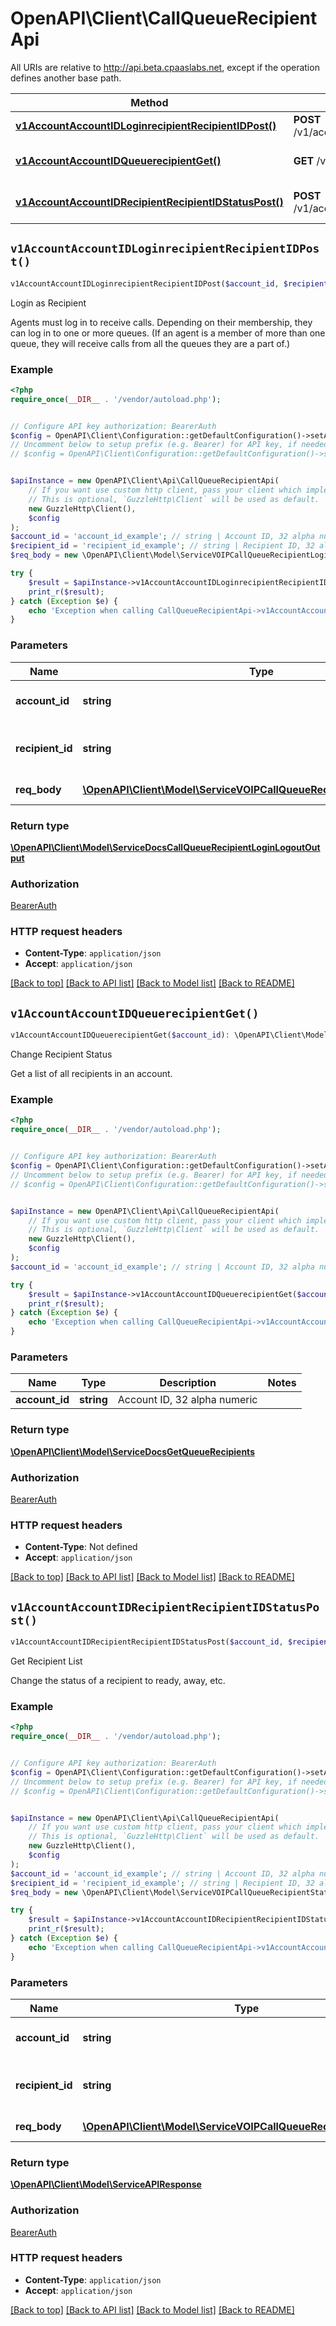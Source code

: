 # OpenAPI\Client\CallQueueRecipientApi

All URIs are relative to http://api.beta.cpaaslabs.net, except if the operation defines another base path.

| Method | HTTP request | Description |
| ------------- | ------------- | ------------- |
| [**v1AccountAccountIDLoginrecipientRecipientIDPost()**](CallQueueRecipientApi.md#v1AccountAccountIDLoginrecipientRecipientIDPost) | **POST** /v1/account/{accountID}/loginrecipient/{recipientID} | Login as Recipient |
| [**v1AccountAccountIDQueuerecipientGet()**](CallQueueRecipientApi.md#v1AccountAccountIDQueuerecipientGet) | **GET** /v1/account/{accountID}/queuerecipient | Change Recipient Status |
| [**v1AccountAccountIDRecipientRecipientIDStatusPost()**](CallQueueRecipientApi.md#v1AccountAccountIDRecipientRecipientIDStatusPost) | **POST** /v1/account/{accountID}/recipient/{recipientID}/status | Get Recipient List |


## `v1AccountAccountIDLoginrecipientRecipientIDPost()`

```php
v1AccountAccountIDLoginrecipientRecipientIDPost($account_id, $recipient_id, $req_body): \OpenAPI\Client\Model\ServiceDocsCallQueueRecipientLoginLogoutOutput
```

Login as Recipient

Agents must log in to receive calls. Depending on their membership, they can log in to one or more queues. (If an agent is a member of more than one queue, they will receive calls from all the queues they are a part of.)

### Example

```php
<?php
require_once(__DIR__ . '/vendor/autoload.php');


// Configure API key authorization: BearerAuth
$config = OpenAPI\Client\Configuration::getDefaultConfiguration()->setApiKey('Authorization', 'YOUR_API_KEY');
// Uncomment below to setup prefix (e.g. Bearer) for API key, if needed
// $config = OpenAPI\Client\Configuration::getDefaultConfiguration()->setApiKeyPrefix('Authorization', 'Bearer');


$apiInstance = new OpenAPI\Client\Api\CallQueueRecipientApi(
    // If you want use custom http client, pass your client which implements `GuzzleHttp\ClientInterface`.
    // This is optional, `GuzzleHttp\Client` will be used as default.
    new GuzzleHttp\Client(),
    $config
);
$account_id = 'account_id_example'; // string | Account ID, 32 alpha numeric
$recipient_id = 'recipient_id_example'; // string | Recipient ID, 32 alpha numeric
$req_body = new \OpenAPI\Client\Model\ServiceVOIPCallQueueRecipientLoginLogoutData(); // \OpenAPI\Client\Model\ServiceVOIPCallQueueRecipientLoginLogoutData | payload fields

try {
    $result = $apiInstance->v1AccountAccountIDLoginrecipientRecipientIDPost($account_id, $recipient_id, $req_body);
    print_r($result);
} catch (Exception $e) {
    echo 'Exception when calling CallQueueRecipientApi->v1AccountAccountIDLoginrecipientRecipientIDPost: ', $e->getMessage(), PHP_EOL;
}
```

### Parameters

| Name | Type | Description  | Notes |
| ------------- | ------------- | ------------- | ------------- |
| **account_id** | **string**| Account ID, 32 alpha numeric | |
| **recipient_id** | **string**| Recipient ID, 32 alpha numeric | |
| **req_body** | [**\OpenAPI\Client\Model\ServiceVOIPCallQueueRecipientLoginLogoutData**](../Model/ServiceVOIPCallQueueRecipientLoginLogoutData.md)| payload fields | |

### Return type

[**\OpenAPI\Client\Model\ServiceDocsCallQueueRecipientLoginLogoutOutput**](../Model/ServiceDocsCallQueueRecipientLoginLogoutOutput.md)

### Authorization

[BearerAuth](../../README.md#BearerAuth)

### HTTP request headers

- **Content-Type**: `application/json`
- **Accept**: `application/json`

[[Back to top]](#) [[Back to API list]](../../README.md#endpoints)
[[Back to Model list]](../../README.md#models)
[[Back to README]](../../README.md)

## `v1AccountAccountIDQueuerecipientGet()`

```php
v1AccountAccountIDQueuerecipientGet($account_id): \OpenAPI\Client\Model\ServiceDocsGetQueueRecipients
```

Change Recipient Status

Get a list of all recipients in an account.

### Example

```php
<?php
require_once(__DIR__ . '/vendor/autoload.php');


// Configure API key authorization: BearerAuth
$config = OpenAPI\Client\Configuration::getDefaultConfiguration()->setApiKey('Authorization', 'YOUR_API_KEY');
// Uncomment below to setup prefix (e.g. Bearer) for API key, if needed
// $config = OpenAPI\Client\Configuration::getDefaultConfiguration()->setApiKeyPrefix('Authorization', 'Bearer');


$apiInstance = new OpenAPI\Client\Api\CallQueueRecipientApi(
    // If you want use custom http client, pass your client which implements `GuzzleHttp\ClientInterface`.
    // This is optional, `GuzzleHttp\Client` will be used as default.
    new GuzzleHttp\Client(),
    $config
);
$account_id = 'account_id_example'; // string | Account ID, 32 alpha numeric

try {
    $result = $apiInstance->v1AccountAccountIDQueuerecipientGet($account_id);
    print_r($result);
} catch (Exception $e) {
    echo 'Exception when calling CallQueueRecipientApi->v1AccountAccountIDQueuerecipientGet: ', $e->getMessage(), PHP_EOL;
}
```

### Parameters

| Name | Type | Description  | Notes |
| ------------- | ------------- | ------------- | ------------- |
| **account_id** | **string**| Account ID, 32 alpha numeric | |

### Return type

[**\OpenAPI\Client\Model\ServiceDocsGetQueueRecipients**](../Model/ServiceDocsGetQueueRecipients.md)

### Authorization

[BearerAuth](../../README.md#BearerAuth)

### HTTP request headers

- **Content-Type**: Not defined
- **Accept**: `application/json`

[[Back to top]](#) [[Back to API list]](../../README.md#endpoints)
[[Back to Model list]](../../README.md#models)
[[Back to README]](../../README.md)

## `v1AccountAccountIDRecipientRecipientIDStatusPost()`

```php
v1AccountAccountIDRecipientRecipientIDStatusPost($account_id, $recipient_id, $req_body): \OpenAPI\Client\Model\ServiceAPIResponse
```

Get Recipient List

Change the status of a recipient to ready, away, etc.

### Example

```php
<?php
require_once(__DIR__ . '/vendor/autoload.php');


// Configure API key authorization: BearerAuth
$config = OpenAPI\Client\Configuration::getDefaultConfiguration()->setApiKey('Authorization', 'YOUR_API_KEY');
// Uncomment below to setup prefix (e.g. Bearer) for API key, if needed
// $config = OpenAPI\Client\Configuration::getDefaultConfiguration()->setApiKeyPrefix('Authorization', 'Bearer');


$apiInstance = new OpenAPI\Client\Api\CallQueueRecipientApi(
    // If you want use custom http client, pass your client which implements `GuzzleHttp\ClientInterface`.
    // This is optional, `GuzzleHttp\Client` will be used as default.
    new GuzzleHttp\Client(),
    $config
);
$account_id = 'account_id_example'; // string | Account ID, 32 alpha numeric
$recipient_id = 'recipient_id_example'; // string | Recipient ID, 32 alpha numeric
$req_body = new \OpenAPI\Client\Model\ServiceVOIPCallQueueRecipientStatusData(); // \OpenAPI\Client\Model\ServiceVOIPCallQueueRecipientStatusData | payload fields

try {
    $result = $apiInstance->v1AccountAccountIDRecipientRecipientIDStatusPost($account_id, $recipient_id, $req_body);
    print_r($result);
} catch (Exception $e) {
    echo 'Exception when calling CallQueueRecipientApi->v1AccountAccountIDRecipientRecipientIDStatusPost: ', $e->getMessage(), PHP_EOL;
}
```

### Parameters

| Name | Type | Description  | Notes |
| ------------- | ------------- | ------------- | ------------- |
| **account_id** | **string**| Account ID, 32 alpha numeric | |
| **recipient_id** | **string**| Recipient ID, 32 alpha numeric | |
| **req_body** | [**\OpenAPI\Client\Model\ServiceVOIPCallQueueRecipientStatusData**](../Model/ServiceVOIPCallQueueRecipientStatusData.md)| payload fields | |

### Return type

[**\OpenAPI\Client\Model\ServiceAPIResponse**](../Model/ServiceAPIResponse.md)

### Authorization

[BearerAuth](../../README.md#BearerAuth)

### HTTP request headers

- **Content-Type**: `application/json`
- **Accept**: `application/json`

[[Back to top]](#) [[Back to API list]](../../README.md#endpoints)
[[Back to Model list]](../../README.md#models)
[[Back to README]](../../README.md)
